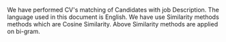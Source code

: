 We have performed CV's matching of Candidates with job Description. The language used in this document is English.
 We have use Similarity methods methods which are Cosine Similarity.
Above Similarity methods are applied on bi-gram.
